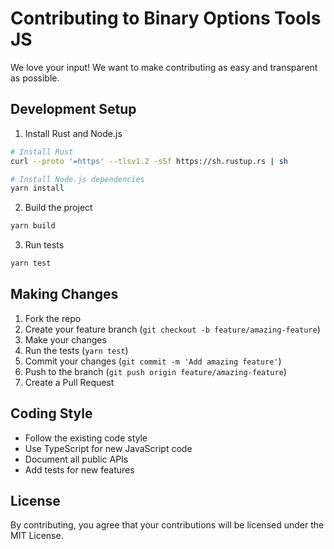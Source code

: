 # Contributing to Binary Options Tools JS

We love your input! We want to make contributing as easy and transparent as possible.

## Development Setup

1. Install Rust and Node.js
```bash
# Install Rust
curl --proto '=https' --tlsv1.2 -sSf https://sh.rustup.rs | sh

# Install Node.js dependencies
yarn install
```

2. Build the project
```bash
yarn build
```

3. Run tests
```bash
yarn test
```

## Making Changes

1. Fork the repo
2. Create your feature branch (`git checkout -b feature/amazing-feature`)
3. Make your changes
4. Run the tests (`yarn test`)
5. Commit your changes (`git commit -m 'Add amazing feature'`)
6. Push to the branch (`git push origin feature/amazing-feature`)
7. Create a Pull Request

## Coding Style

- Follow the existing code style
- Use TypeScript for new JavaScript code
- Document all public APIs
- Add tests for new features

## License

By contributing, you agree that your contributions will be licensed under the MIT License.
